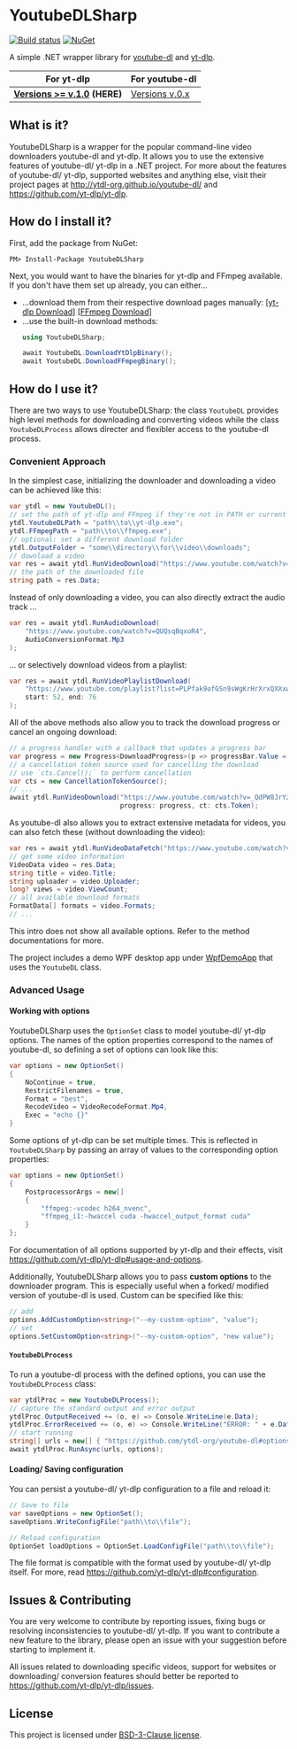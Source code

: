 # YoutubeDLSharp

[![Build status](https://bluegrams.visualstudio.com/vividl/_apis/build/status/youtubedlsharp-ci)](https://bluegrams.visualstudio.com/vividl/_build/latest?definitionId=3)
[![NuGet](https://img.shields.io/nuget/v/YoutubeDLSharp.svg)](https://www.nuget.org/packages/YoutubeDLSharp/)

A simple .NET wrapper library for [youtube-dl](https://github.com/ytdl-org/youtube-dl) and [yt-dlp](https://github.com/yt-dlp/yt-dlp).

| For **yt-dlp** | For **youtube-dl** |
| --- | --- |
| **[Versions >= v.1.0](https://github.com/Bluegrams/YoutubeDLSharp/tree/master) (HERE)**  | [Versions v.0.x](https://github.com/Bluegrams/YoutubeDLSharp/tree/v.0.x)

## What is it?

YoutubeDLSharp is a wrapper for the popular command-line video downloaders youtube-dl and yt-dlp.
It allows you to use the extensive features of youtube-dl/ yt-dlp in a .NET project.
For more about the features of youtube-dl/ yt-dlp, supported websites and anything else, visit their project pages at http://ytdl-org.github.io/youtube-dl/ and https://github.com/yt-dlp/yt-dlp.

## How do I install it?

First, add the package from NuGet:

```
PM> Install-Package YoutubeDLSharp
```

Next, you would want to have the binaries for yt-dlp and FFmpeg available.
If you don't have them set up already, you can either...

- ...download them from their respective download pages manually: [[yt-dlp Download]](https://github.com/yt-dlp/yt-dlp/releases/latest) [[FFmpeg Download]](https://ffmpeg.org/download.html)
- ...use the built-in download methods:
    ```csharp
    using YoutubeDLSharp;

    await YoutubeDL.DownloadYtDlpBinary();
    await YoutubeDL.DownloadFFmpegBinary();
    ```

## How do I use it?

There are two ways to use YoutubeDLSharp: the class `YoutubeDL` provides high level methods for downloading and converting videos
while the class `YoutubeDLProcess` allows directer and flexibler access to the youtube-dl process.

### Convenient Approach

In the simplest case, initializing the downloader and downloading a video can be achieved like this:

```csharp
var ytdl = new YoutubeDL();
// set the path of yt-dlp and FFmpeg if they're not in PATH or current directory
ytdl.YoutubeDLPath = "path\\to\\yt-dlp.exe";
ytdl.FFmpegPath = "path\\to\\ffmpeg.exe";
// optional: set a different download folder
ytdl.OutputFolder = "some\\directory\\for\\video\\downloads";
// download a video
var res = await ytdl.RunVideoDownload("https://www.youtube.com/watch?v=_QdPW8JrYzQ");
// the path of the downloaded file
string path = res.Data;
```

Instead of only downloading a video, you can also directly extract the audio track ...

```csharp
var res = await ytdl.RunAudioDownload(
    "https://www.youtube.com/watch?v=QUQsqBqxoR4",
    AudioConversionFormat.Mp3
);
```

... or selectively download videos from a playlist:

```csharp
var res = await ytdl.RunVideoPlaylistDownload(
    "https://www.youtube.com/playlist?list=PLPfak9ofGSn9sWgKrHrXrxQXXxwhCblaT",
    start: 52, end: 76
);
```

All of the above methods also allow you to track the download progress or cancel an ongoing download:

```csharp
// a progress handler with a callback that updates a progress bar
var progress = new Progress<DownloadProgress>(p => progressBar.Value = p.Progress);
// a cancellation token source used for cancelling the download
// use `cts.Cancel();` to perform cancellation
var cts = new CancellationTokenSource();
// ...
await ytdl.RunVideoDownload("https://www.youtube.com/watch?v=_QdPW8JrYzQ",
                            progress: progress, ct: cts.Token);
```

As youtube-dl also allows you to extract extensive metadata for videos, you can also fetch these (without downloading the video):

```csharp
var res = await ytdl.RunVideoDataFetch("https://www.youtube.com/watch?v=_QdPW8JrYzQ");
// get some video information
VideoData video = res.Data;
string title = video.Title;
string uploader = video.Uploader;
long? views = video.ViewCount;
// all available download formats
FormatData[] formats = video.Formats;
// ...
```

This intro does not show all available options. Refer to the method documentations for more.

The project includes a demo WPF desktop app under [WpfDemoApp](WpfDemoApp/MainWindow.xaml.cs) that uses the `YoutubeDL` class.

### Advanced Usage

#### Working with options

YoutubeDLSharp uses the `OptionSet` class to model youtube-dl/ yt-dlp options.
The names of the option properties correspond to the names of youtube-dl, so defining a set of options can look like this:

```csharp
var options = new OptionSet()
{
    NoContinue = true,
    RestrictFilenames = true,
    Format = "best",
    RecodeVideo = VideoRecodeFormat.Mp4,
    Exec = "echo {}"
}
```

Some options of yt-dlp can be set multiple times.
This is reflected in `YoutubeDLSharp` by passing an array of values to the corresponding option properties:

```csharp
var options = new OptionSet()
{
    PostprocessorArgs = new[]
    {
        "ffmpeg:-vcodec h264_nvenc",
        "ffmpeg_i1:-hwaccel cuda -hwaccel_output_format cuda"
    }
};
```

For documentation of all options supported by yt-dlp and their effects, visit https://github.com/yt-dlp/yt-dlp#usage-and-options.

Additionally, YoutubeDLSharp allows you to pass **custom options** to the downloader program.
This is especially useful when a forked/ modified version of youtube-dl is used.
Custom can be specified like this:

```csharp
// add
options.AddCustomOption<string>("--my-custom-option", "value");
// set
options.SetCustomOption<string>("--my-custom-option", "new value");
```

#### `YoutubeDLProcess`

To run a youtube-dl process with the defined options, you can use the `YoutubeDLProcess` class:

```csharp
var ytdlProc = new YoutubeDLProcess();
// capture the standard output and error output
ytdlProc.OutputReceived += (o, e) => Console.WriteLine(e.Data);
ytdlProc.ErrorReceived += (o, e) => Console.WriteLine("ERROR: " + e.Data);
// start running
string[] urls = new[] { "https://github.com/ytdl-org/youtube-dl#options" };
await ytdlProc.RunAsync(urls, options);
```

#### Loading/ Saving configuration

You can persist a youtube-dl/ yt-dlp configuration to a file and reload it:

```csharp
// Save to file
var saveOptions = new OptionSet();
saveOptions.WriteConfigFile("path\\to\\file");

// Reload configuration
OptionSet loadOptions = OptionSet.LoadConfigFile("path\\to\\file");
```

The file format is compatible with the format used by youtube-dl/ yt-dlp itself.
For more, read https://github.com/yt-dlp/yt-dlp#configuration.

## Issues & Contributing

You are very welcome to contribute by reporting issues, fixing bugs or resolving inconsistencies to youtube-dl/ yt-dlp.
If you want to contribute a new feature to the library, please open an issue with your suggestion before starting to implement it.

All issues related to downloading specific videos, support for websites or downloading/ conversion features should better be reported to https://github.com/yt-dlp/yt-dlp/issues.

## License

This project is licensed under [BSD-3-Clause license](LICENSE.txt).

